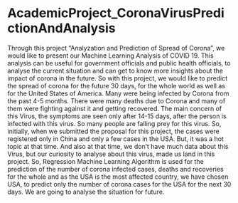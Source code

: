 # AcademicProject_CoronaVirusPredictionAndAnalysis

Through this project “Analyzation and Prediction of Spread of Corona”, we would like to present our Machine Learning Analysis of COVID 19.
This analysis can be useful for government officials and public health officials, to analyse the current situation and can get to know more insights about the impact of corona in the future. So with this project, we would like to predict the spread of corona for the future 30 days, for the whole world as well as for the United States of America.
Many were being infected by Corona from the past 4-5 months. There were many deaths due to Corona and many of them were fighting against it and getting recovered. The main concern of this Virus, the symptoms are seen only after 14-15 days, after the person is infected with this virus. So many people are falling prey for this virus. So, initially, when we submitted the proposal for this project, the cases were registered only in China and only a few cases in the USA. But, it was a hot topic at that time. And also at that time, we don’t have much data about this Virus, but our curiosity to analyse about this virus, made us land in this project.
So, Regression Machine Learning Algorithm is used for the prediction of the number of corona infected cases, deaths and recoveries for the whole and as the USA is the most affected country, we have chosen USA, to predict only the number of corona cases for the USA for the next 30 days. We are going to analyse the situation for future.
